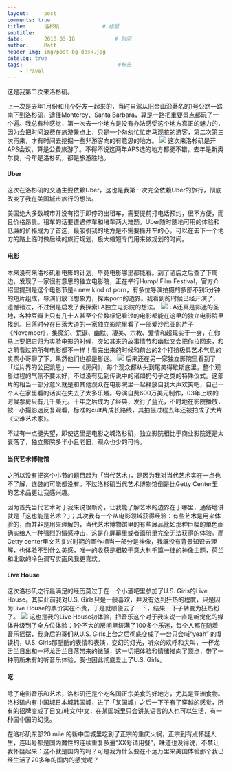 ```yaml
---
layout:     post           
comments: true
title:      洛杉矶              # 标题 
subtitle:   
date:       2018-03-18             # 时间
author:     Matt                   
header-img: img/post-bg-desk.jpg    
catalog: true                      
tags:                               #标签
    - Travel
---
```


这是我第二次来洛杉矶。

上一次是去年1月份和几个好友一起来的，当时自驾从旧金山沿著名的1号公路一路南下到洛杉矶，途径Monterey、Santa Barbara，算是一路把重要景点都玩了一个遍。我总有种感觉，第一次去一个地方是没有办法感受这个地方真正的魅力的，因为会把时间浪费在旅游景点上，只是一个匆匆忙忙走马观花的游客，第二次第三次再来，才有时间去挖掘一些非游客向的有意思的地方。
![](http://p4cxmty15.bkt.clouddn.com/IMG_0586.jpg)
这次来洛杉矶是开APS会议，算是公费旅游了。不得不说这两年APS选的地方都挺不错，去年是新奥尔良，今年是洛杉矶，都是旅游胜地。

#### Uber
这次在洛杉矶的交通主要依赖Uber，这也是我第一次完全依赖Uber的旅行，彻底改变了我在美国城市旅行的想法。

美国绝大多数城市并没有招手即停的出租车，需要提前打电话预约，很不方便，而且价格昂贵。租车的话要遭遇停车和堵车两大难题。Uber随时随地可用的体验和低廉的价格成为了首选，最吸引我的地方是不需要操开车的心，可以在去下一个地方的路上临时做后续的旅行规划，极大缩短专门用来做规划的时间。

#### 电影
本来没有来洛杉矶看电影的计划，毕竟电影哪里都能看。到了酒店之后查了下周边，发现了一家很有意思的独立电影院，正在举行Hump! Film Festival，官方介绍里提到是这个电影节是a new kind of porn，有多位导演拍摄的多部不到5分钟的短片组成，导演们放飞想象力，探索porn的边界。我看到的时候已经开演了，遗憾错过，不过倒是启发了我探索LA独立电影院的想法。
![](http://p4cxmty15.bkt.clouddn.com/new-8477A73D-FF36-4D46-9D03-0A282EBA0B88.jpg)
LA还真是影迷的圣地，各种豆瓣上只有几十人甚至个位数标记看过的电影都能在这里的独立电影院里找到。日落时分在日落大道的一家独立影院里看了一部爱沙尼亚的片子《November》，集魔幻、荒诞、幽默、凄美、宗教、爱情和超现实于一身，在你马上要把它归为实验电影的时候，突如其来的故事情节和幽默又会把你拉回来，和之前看过的所有电影都不一样！看完出来的时候和前台的2个打扮极具艺术气息的卖票小哥聊了下，果然他们也都是影迷。
![](http://p4cxmty15.bkt.clouddn.com/new-IMG_0635.jpg)
后来还在另一家独立影院里看到了「烂片界的公民凯恩」——《房间》，每个观众都从头到尾笑得歇斯底里，整个观影过程的气氛不要太好，不过没有见到传说中的诸如扔勺子之类的特殊仪式。这部片的相当一部分意义就是和其他观众在电影院里一起释放自我大声欢笑吧，自己一个人在家里看的话实在失去了太多乐趣。导演自费600万美元制作，03年上映的时候票房只有几千美元。十年之后成为了经典，发行了蓝光，不时地在影院播放，被一小撮影迷反复观看，标准的cult片成长路线，其拍摄过程去年还被拍成了大片《灾难艺术家》。

不过有一点挺失望，即使这里是电影之城洛杉矶，独立影院相比于商业影院还是太衰落了，独立影院多半小且老旧，观众也少的可怜。

#### 当代艺术博物馆
之所以没有把这个小节的题目起为「当代艺术」，是因为我对当代艺术实在一点也不了解，连装的可能都没有。不过洛杉矶当代艺术博物馆倒是比Getty Center里的艺术品更让我感兴趣。

因为首先当代艺术对于我来说很新奇，让我能了解艺术的边界在于哪里，通俗地讲就是「这也能是艺术？」；其次我有一个从电影领域获得经验：有些艺术是用来体验的，而并非是用来理解的，当代艺术博物馆里的有些展品比如那种巨幅的单色画确实给人一种强烈的情感冲击，这是在屏幕里或者画册里完全无法获得的体验。而Getty center里文艺复兴时期的画作相当一部分是神像，我既没有背景知识去理解，也体验不到什么美感，唯一的收获是相较于意大利千篇一律的神像主题，荷兰和北欧的冷色调写实画风我更喜欢。

#### Live House
这次洛杉矶之行最满足的经历莫过于在一个小酒吧里参加了U.S. Girls的Live House。其实此前我对U.S. Girls只是一般喜欢，并没有达到狂热的程度，只是因为Live House的票价实在不贵，于是就顺便去了一下，结果一下子转变为狂热粉了。
![](http://p4cxmty15.bkt.clouddn.com/new-IMG_0678.jpg)
这也是我的Live House初体验，把音乐这个对于我来说一直是听觉化的媒体升级到了全方位体验：1个不大的房间里挤满了100多个乐迷，每个人都在随着音乐摇摆，我身后的哥们从U.S. Girls上台之后彻底变成了一台只会喊“yeah” 的复读机，U.S. Girls那酷酷的表情和表演，变幻的灯光，听众的欢呼和尖叫，一杯龙舌兰日出和一杯龙舌兰日落带来的微醺，这一切把体验和情绪推向了顶点，带了一种前所未有的听音乐体验，我也因此彻底爱上了U.S. Girls。

#### 吃
除了电影音乐和艺术，洛杉矶还是个吃各国正宗美食的好地方，尤其是亚洲食物。洛杉矶内有中国城日本城韩国城，进了「某国城」之后一下子有了穿越的感觉，所有的招牌变成了日文/韩文/中文，在某国城里只会讲某语言的人也可以生活，有一种国中国的幻觉。

在洛杉矶东部20 mile 的新中国城里吃到了正宗的重庆火锅，正宗到有点怀疑人生，连叫号都是国内魔性的连续重复多遍“XX号请用餐”，味道也没得说，不禁让我怀疑起来：这不就是国内的吗？可是我为什么要在不远万里来美国体验那个我已经生活了20多年的国内的感觉呢？




